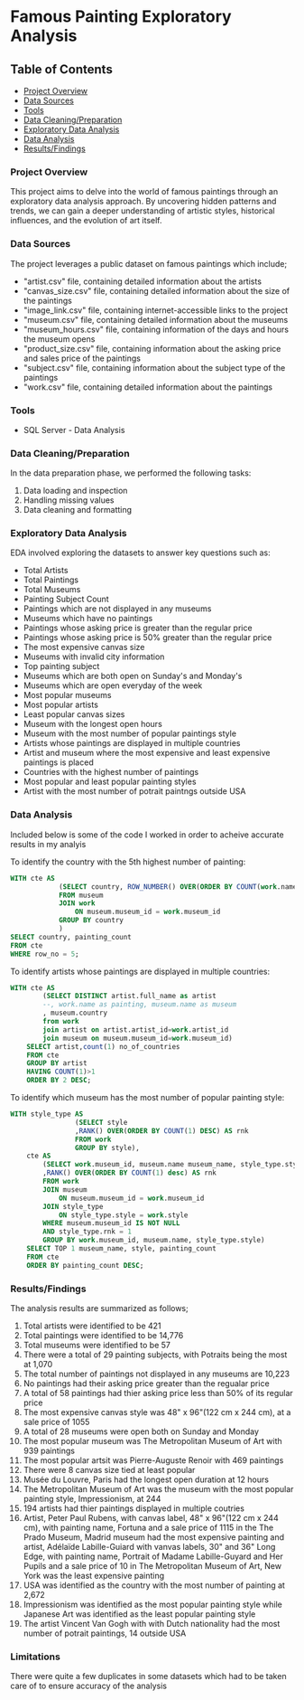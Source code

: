 # Famous Painting Exploratory Analysis

## Table of Contents
- [Project Overview](#project-overview)
- [Data Sources](#data-sources)
- [Tools](#tools)
- [Data Cleaning/Preparation](#data-cleaning/preparation)
- [Exploratory Data Analysis](#exploratory-data-analysis)
- [Data Analysis](#data-analysis)
- [Results/Findings](#results/findings)

### Project Overview

This project aims to delve into the world of famous paintings through an exploratory data analysis approach. By uncovering hidden patterns and trends, we can gain a deeper understanding of artistic styles, historical influences, and the evolution of art itself.

### Data Sources

The project leverages a public dataset on famous paintings which include;
- "artist.csv" file, containing detailed information about the artists
- "canvas_size.csv" file, containing detailed information about the size of the paintings
- "image_link.csv" file, containing internet-accessible links to the project
- "museum.csv" file, containing detailed information about the museums
- "museum_hours.csv" file, containing information of the days and hours the museum opens
- "product_size.csv" file, containing information about the asking price and sales price of the paintings
- "subject.csv" file, containing information about the subject type of the paintings
- "work.csv" file, containing detailed information about the paintings

### Tools
  - SQL Server - Data Analysis
 
### Data Cleaning/Preparation

In the data preparation phase, we performed the following tasks:
1. Data loading and inspection
2. Handling missing values
3. Data cleaning and formatting

### Exploratory Data Analysis

EDA involved exploring the datasets to answer key questions such as:

- Total Artists
- Total Paintings
- Total Museums
- Painting Subject Count
- Paintings which are not displayed in any museums
- Museums which have no paintings
- Paintings whose asking price is greater than the regular price
- Paintings whose asking price is 50% greater than the regular price
- The most expensive canvas size
- Museums with invalid city information
- Top painting subject
- Museums which are both open on Sunday's and Monday's
- Museums which are open everyday of the week
- Most popular museums
- Most popular artists
- Least popular canvas sizes
- Museum with the longest open hours
- Museum with the most number of popular paintings style
- Artists whose paintings are displayed in multiple countries
- Artist and museum where the most expensive and least expensive paintings is placed
- Countries with the highest number of paintings
- Most popular and least popular painting styles
- Artist with the most number of potrait paintngs outside USA

### Data Analysis

Included below is some of the code I worked in order to acheive accurate results in my analyis

To identify the country with the 5th highest number of painting:
```sql
WITH cte AS 
			(SELECT country, ROW_NUMBER() OVER(ORDER BY COUNT(work.name) DESC) row_no, COUNT(work.name) painting_count
			FROM museum
			JOIN work
				ON museum.museum_id = work.museum_id
			GROUP BY country
			)
SELECT country, painting_count
FROM cte
WHERE row_no = 5;
```

To identify artists whose paintings are displayed in multiple countries:
```sql
WITH cte AS
		(SELECT DISTINCT artist.full_name as artist
		--, work.name as painting, museum.name as museum
		, museum.country
		from work 
		join artist on artist.artist_id=work.artist_id
		join museum on museum.museum_id=work.museum_id)
	SELECT artist,count(1) no_of_countries
	FROM cte
	GROUP BY artist
	HAVING COUNT(1)>1
	ORDER BY 2 DESC;
```

To identify which museum has the most number of popular painting style:
```sql
WITH style_type AS 
				(SELECT style
				,RANK() OVER(ORDER BY COUNT(1) DESC) AS rnk
				FROM work
				GROUP BY style),
	cte AS
		(SELECT work.museum_id, museum.name museum_name, style_type.style, COUNT(1) painting_count
		,RANK() OVER(ORDER BY COUNT(1) desc) AS rnk
		FROM work
		JOIN museum
			ON museum.museum_id = work.museum_id
		JOIN style_type
			ON style_type.style = work.style
		WHERE museum.museum_id IS NOT NULL
		AND style_type.rnk = 1
		GROUP BY work.museum_id, museum.name, style_type.style)
	SELECT TOP 1 museum_name, style, painting_count
	FROM cte
	ORDER BY painting_count DESC;
```

### Results/Findings
The analysis results are summarized as follows;
1. Total artists were identified to be 421
2. Total paintings were identified to be 14,776
3. Total museums were identified to be 57
4. There were a total of 29 painting subjects, with Potraits being the most at 1,070
5. The total number of paintings not displayed in any museums are 10,223
6. No paintings had their asking price greater than the regualar price
7. A total of 58 paintings had thier asking price less than 50%  of its regular price
8. The most expensive canvas style was 48" x 96"(122 cm x 244 cm), at a sale price of 1055
9. A total of 28 museums were open both on Sunday and Monday
10. The most popular museum was The Metropolitan Museum of Art with 939 paintings
11. The most popular artsit was Pierre-Auguste Renoir with 469 paintings
12. There were 8 canvas size tied at least popular
13. Musée du Louvre, Paris had the longest open duration at 12 hours
14. The Metropolitan Museum of Art was the museum with the most popular painting style, Impressionism, at 244
15. 194 artists had thier paintings displayed in multiple coutries
16. Artist, Peter Paul Rubens, 	with canvas label, 48" x 96"(122 cm x 244 cm), with painting name, Fortuna	and a sale price of 1115	in the The Prado Museum, Madrid museum had the most expensive painting and artist, Adélaïde Labille-Guiard	with vanvas labels, 30" and 36" Long Edge, with painting name, Portrait of Madame Labille-Guyard and Her Pupils	and a sale price of 10 in The Metropolitan Museum of Art, New York was the least expensive painting
17. USA was identified as the country with the most number of painting at 2,672
18. Impressionism was identified as the most popular painting style while Japanese Art was identified as the least popular painting style
19. The artist Vincent Van Gogh with with Dutch nationality had the most number of potrait paintings, 14 outside USA

### Limitations
There were quite a few duplicates in some datasets which had to be taken care of to ensure accuracy of the analysis
